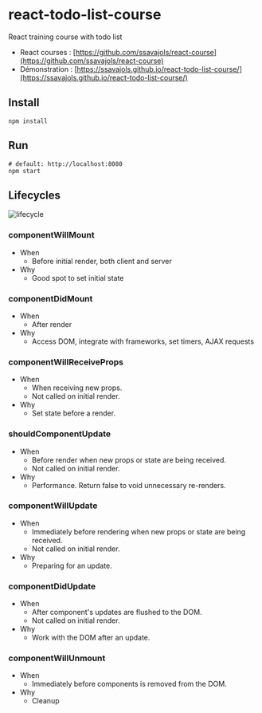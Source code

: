 # react-todo-list-course

React training course with todo list

- React courses : [https://github.com/ssavajols/react-course](https://github.com/ssavajols/react-course)
- Démonstration : [https://ssavajols.github.io/react-todo-list-course/](https://ssavajols.github.io/react-todo-list-course/)

## Install

```shell
npm install
```

## Run

```shell
# default: http://localhost:8080
npm start
```

## Lifecycles

![lifecycle](https://ssavajols.github.io/react-todo-list-course/assets/lifecycle.png)

### componentWillMount

- When
  - Before initial render, both client and server
- Why
  - Good spot to set initial state

### componentDidMount

- When
  - After render
- Why
  - Access DOM, integrate with frameworks, set timers, AJAX requests

### componentWillReceiveProps

- When
  - When receiving new props.
  - Not called  on initial render.
- Why
  - Set state before a render.

### shouldComponentUpdate

- When
  - Before render when new props or state are being received.
  - Not called  on initial render.
- Why
  - Performance. Return false to void unnecessary re-renders.

### componentWillUpdate

- When
  - Immediately before rendering when new props or state are being received.
  - Not called  on initial render.
- Why
  - Preparing for an update.

### componentDidUpdate

- When
  - After component's updates are flushed to the DOM.
  - Not called  on initial render.
- Why
  - Work with the DOM after an update.

### componentWillUnmount

- When
  - Immediately before components is removed from the DOM.
- Why
  - Cleanup